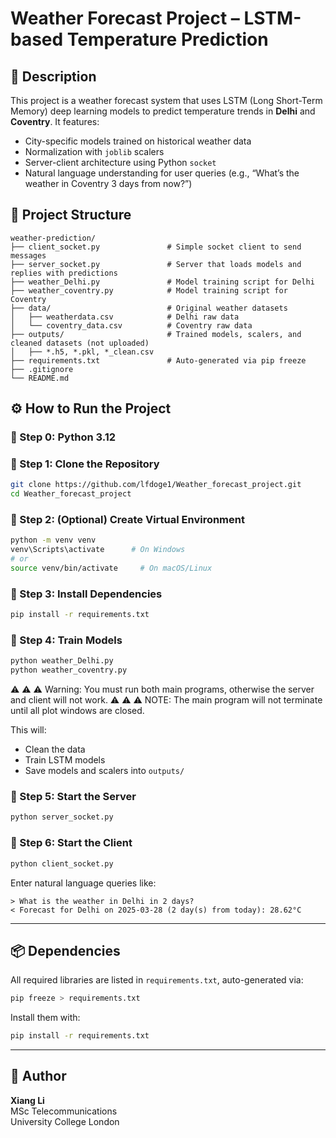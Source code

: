 # Weather Forecast Project – LSTM-based Temperature Prediction

## 📌 Description

This project is a weather forecast system that uses LSTM (Long Short-Term Memory) deep learning models to predict temperature trends in **Delhi** and **Coventry**. It features:

- City-specific models trained on historical weather data
- Normalization with `joblib` scalers
- Server-client architecture using Python `socket`
- Natural language understanding for user queries (e.g., “What’s the weather in Coventry 3 days from now?”)

## 📁 Project Structure

```
weather-prediction/
├── client_socket.py               # Simple socket client to send messages
├── server_socket.py               # Server that loads models and replies with predictions
├── weather_Delhi.py               # Model training script for Delhi
├── weather_coventry.py            # Model training script for Coventry
├── data/                          # Original weather datasets
│   ├── weatherdata.csv            # Delhi raw data
│   └── coventry_data.csv          # Coventry raw data
├── outputs/                       # Trained models, scalers, and cleaned datasets (not uploaded)
│   ├── *.h5, *.pkl, *_clean.csv
├── requirements.txt               # Auto-generated via pip freeze
├── .gitignore
└── README.md
```

## ⚙️ How to Run the Project

### 🔹 Step 0: Python 3.12

### 🔹 Step 1: Clone the Repository

```bash
git clone https://github.com/lfdoge1/Weather_forecast_project.git
cd Weather_forecast_project
```

### 🔹 Step 2: (Optional) Create Virtual Environment

```bash
python -m venv venv
venv\Scripts\activate      # On Windows
# or
source venv/bin/activate     # On macOS/Linux
```

### 🔹 Step 3: Install Dependencies

```bash
pip install -r requirements.txt
```

### 🔹 Step 4: Train Models

```bash
python weather_Delhi.py
python weather_coventry.py
```
⚠️ ⚠️ ⚠️ Warning: You must run both main programs, otherwise the server and client will not work.
⚠️ ⚠️ ⚠️ NOTE: The main program will not terminate until all plot windows are closed.

This will:
- Clean the data
- Train LSTM models
- Save models and scalers into `outputs/`

### 🔹 Step 5: Start the Server

```bash
python server_socket.py
```

### 🔹 Step 6: Start the Client

```bash
python client_socket.py
```

Enter natural language queries like:

```
> What is the weather in Delhi in 2 days?
< Forecast for Delhi on 2025-03-28 (2 day(s) from today): 28.62°C
```

---

## 📦 Dependencies

All required libraries are listed in `requirements.txt`, auto-generated via:

```bash
pip freeze > requirements.txt
```

Install them with:

```bash
pip install -r requirements.txt
```

---

## 🙌 Author

**Xiang Li**  
MSc Telecommunications  
University College London
